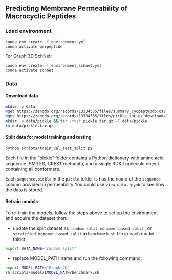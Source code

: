 ## Predicting Membrane Permeability of Macrocyclic Peptides

### Load environment 

```bash
conda env create -f environment.yml
conda activate perpeptide
```
For Graph 3D SchNet:
```bash
conda env create -f environment_schnet.yml
conda activate schnet
```
### Data
#### Download data

```bash
mkdir -p data
wget https://zenodo.org/records/13334335/files/summary_cycpeptmpdb.csv?download=1 -O data/permeability.csv
wget https://zenodo.org/records/13334335/files/pickle.tar.gz?download=1 -O data/pickle.tar.gz
mkdir -p data/pickle && tar -xvzf pickle.tar.gz -C data/pickle
rm data/pickle.tar.gz
```

#### Split data for model training and testing

```bash
python scripts/train_val_test_split.py
```

Each file in the “pickle” folder contains a Python dictionary with amino acid sequence, SMILES, CREST metadata, and a single RDKit molecule object containing all conformers.

Each `sequence.pickle` in the `pickle` folder is has the name of the `sequence` column provided in permeability
You could use `view_data.ipynb` to see how the data is stored.

#### Retrain models 

To re-train the models, follow the steps above to set up the environment and acquire the dataset then:

- update the split dataset as ```random split```, ```monomer-based split``` , or ```stratified monomer-based split``` in ```benchmark.sh``` file in each model folder

```bash
export DATA_NAME="random split"
```
- replace MODEL_PATH name and run the following command:

```bash
export MODEL_PATH="Graph 2D"
sh scripts/model/$MODEL_PATH/benchmark.sh
```

